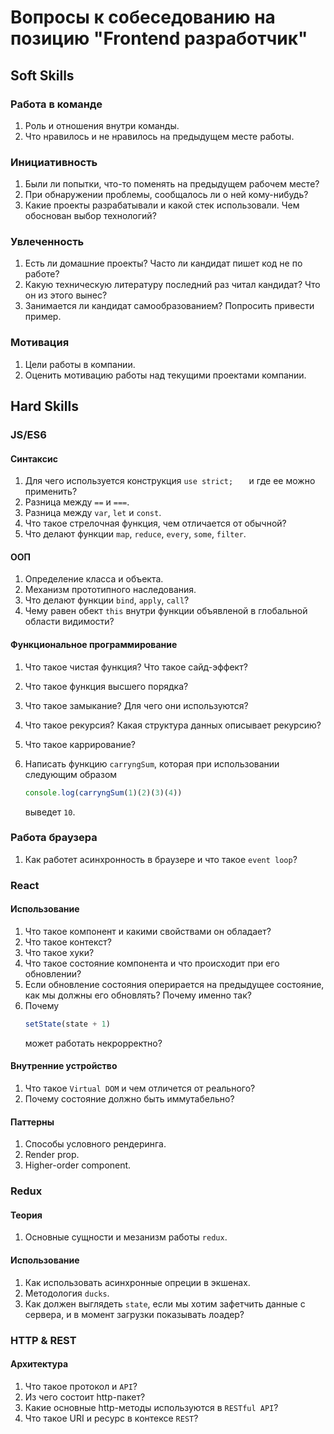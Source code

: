 # Вопросы к собеседованию на позицию "Frontend разработчик"

## Soft Skills

### Работа в команде

1. Роль и отношения внутри команды.
2. Что нравилось и не нравилось на предыдущем месте работы.

### Инициативность

1. Были ли попытки, что-то поменять на предыдущем рабочем месте?
2. При обнаружении проблемы, сообщалось ли о ней кому-нибудь? 
3. Какие проекты разрабатывали и какой стек использовали. Чем обоснован выбор технологий?  

### Увлеченность

1. Есть ли домашние проекты? Часто ли кандидат пишет код не по работе?
2. Какую техническую литературу последний раз читал кандидат? Что он из этого вынес?
3. Занимается ли кандидат самообразованием? Попросить привести пример.

### Мотивация

1. Цели работы в компании.
2. Оценить мотивацию работы над текущими проектами компании.



## Hard Skills

### JS/ES6

#### Синтаксис

1. Для чего используется конструкция `use strict;	`  и где ее можно применить?
2. Разница между `==` и `===`.
3. Разница между `var`, `let` и `const`.
4. Что такое стрелочная функция, чем отличается от обычной?
5. Что делают функции `map`, `reduce`, `every`, `some`, `filter`.

#### ООП

1. Определение класса и объекта.
2. Механизм прототипного наследования.
3. Что делают функции `bind`, `apply`, `call`?
4. Чему равен обект `this` внутри функции объявленой в глобальной области видимости? 

#### Функциональное программирование

1. Что такое чистая функция? Что такое сайд-эффект?
2. Что такое функция высшего порядка?
3. Что такое замыкание? Для чего они используются?
4. Что такое рекурсия? Какая структура данных описывает рекурсию? 
5. Что такое каррирование?
6. Написать функцию `carryngSum`, которая при использовании  следующим образом
   
   ```javascript
   console.log(carryngSum(1)(2)(3)(4))
   ``` 

   выведет `10`.

### Работа браузера
1. Как работет асинхронность в браузере и что такое `event loop`?

### React

#### Использование
1. Что такое компонент и какими свойствами он обладает?
2. Что такое контекст?
3. Что такое хуки?
4. Что такое состояние компонента и что происходит при его обновлении?
5. Если обновление состояния оперирается на предыдущее состояние, как мы должны его обновлять? Почему именно так?
6. Почему 
   ```javascript
   setState(state + 1)
   ```
   может работать некрорректно?

#### Внутренние устройство
1. Что такое `Virtual DOM` и чем отличется от реального? 
2. Почему состояние должно быть иммутабельно?

#### Паттерны
1. Способы условного рендеринга.
2. Render prop.
3. Higher-order component.


### Redux

#### Теория
1. Основные сущности и мезанизм работы `redux`.

#### Использование
1. Как использовать асинхронные опреции в экшенах.
2. Методология `ducks`.
3. Как должен выглядеть `state`, если мы хотим зафетчить данные с сервера, и в момент загрузки показывать лоадер? 



### HTTP & REST

#### Архитектура
1. Что такое протокол и `API`?
2. Из чего состоит http-пакет?
3. Какие основные http-методы используются в `RESTful API`?
4. Что такое URI и реcурс в контексе `REST`?
